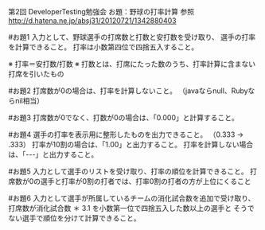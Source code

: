 第2回 DeveloperTesting勉強会
お題：野球の打率計算
参照
http://d.hatena.ne.jp/absj31/20120721/1342880403


#お題1
入力として、野球選手の打席数と打数と安打数を受け取り、
選手の打率を計算できること。
打率は小数第四位で四捨五入すること。

※ 打率＝安打数/打数
※ 打数とは、打席にたった数のうち、打率計算に含まない打席を引いたもの


#お題2
打席数が0の場合は、打率を計算しないこと。
（javaならnull、Rubyならnil相当）


#お題3
打席数が0でなく、打数が0の場合は、「0.000」と計算すること。


#お題4
選手の打率を表示用に整形したものを出力できること。
（0.333 -> .333）
打率が10割の場合は、「1.00」と出力すること。
打率を計算しない場合は、「---」と出力すること。


#お題5
入力として選手のリストを受け取り、打率の順位を計算できること。
打席数が0の選手と打率が0割の打者では、打率0割の打者の方が上位にくること


#お題6
入力として選手が所属しているチームの消化試合数を追加で受け取り、
打席数が消化試合数 ＊ 3.1 を小数第一位で四捨五入した数以上の選手と
そうでない選手で順位を分けて計算できること。








